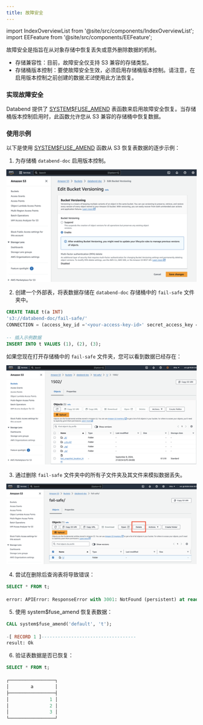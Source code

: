 ```yaml
---
title: 故障安全
---
```

import IndexOverviewList from '@site/src/components/IndexOverviewList';
import EEFeature from '@site/src/components/EEFeature';

<EEFeature featureName='FAIL-SAFE'/>

故障安全是指旨在从对象存储中恢复丢失或意外删除数据的机制。

- 存储兼容性：目前，故障安全仅支持 S3 兼容的存储类型。
- 存储桶版本控制：要使故障安全生效，必须启用存储桶版本控制。请注意，在启用版本控制之前创建的数据*无法*使用此方法恢复。

### 实现故障安全

Databend 提供了 [SYSTEM$FUSE_AMEND](/sql/sql-functions/table-functions/fuse-amend) 表函数来启用故障安全恢复。当存储桶版本控制启用时，此函数允许您从 S3 兼容的存储桶中恢复数据。

### 使用示例

以下是使用 [SYSTEM$FUSE_AMEND](/sql/sql-functions/table-functions/fuse-amend) 函数从 S3 恢复表数据的逐步示例：

1. 为存储桶 `databend-doc` 启用版本控制。

![alt text](../../../../static/img/guides/bucket-versioning.png)

2. 创建一个外部表，将表数据存储在 `databend-doc` 存储桶中的 `fail-safe` 文件夹中。

```sql
CREATE TABLE t(a INT) 
's3://databend-doc/fail-safe/' 
CONNECTION = (access_key_id ='<your-access-key-id>' secret_access_key ='<your-secret-accesskey>');

-- 插入示例数据
INSERT INTO t VALUES (1), (2), (3);
```

如果您现在打开存储桶中的 `fail-safe` 文件夹，您可以看到数据已经存在：

![alt text](../../../../static/img/guides/bucket-versioning-2.png)

3. 通过删除 `fail-safe` 文件夹中的所有子文件夹及其文件来模拟数据丢失。

![alt text](../../../../static/img/guides/bucket-versioning-3.png)

4. 尝试在删除后查询表将导致错误：

```sql
SELECT * FROM t;

error: APIError: ResponseError with 3001: NotFound (persistent) at read, context: { uri: https://s3.us-east-2.amazonaws.com/databend-doc/fail-safe/1/1502/_b/3f84d636dc6c40508720d1cde20d4f3b_v2.parquet, response: Parts { status: 404, version: HTTP/1.1, headers: {"x-amz-request-id": "FYSJNZX1X16T91HN", "x-amz-id-2": "EI+NQjyRlSk8jlU64EASKodjvOkzuAlhZ1CYo0nIenzOH6DP7t6mMWh7raj4mUiOxW18NQesxmA=", "x-amz-delete-marker": "true", "x-amz-version-id": "ngecunzFP0pir0ysXlbR_eJafaTPl1oh", "content-type": "application/xml", "transfer-encoding": "chunked", "date": "Mon, 09 Sep 2024 02:01:57 GMT", "server": "AmazonS3"} }, service: s3, path: 1/1502/_b/3f84d636dc6c40508720d1cde20d4f3b_v2.parquet, range: 4-47 } => S3Error { code: "NoSuchKey", message: "The specified key does not exist.", resource: "", request_id: "FYSJNZX1X16T91HN" }
```

5. 使用 system$fuse_amend 恢复表数据：

```sql
CALL system$fuse_amend('default', 't');

-[ RECORD 1 ]-----------------------------------
result: Ok
```

6. 验证表数据是否已恢复：

```sql
SELECT * FROM t;

┌─────────────────┐
│        a        │
├─────────────────┤
│               1 │
│               2 │
│               3 │
└─────────────────┘
```